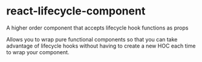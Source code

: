 # react-lifecycle-component
A higher order component that accepts lifecycle hook functions as props

Allows you to wrap pure functional components so that you can take advantage of lifecycle hooks without having to create a new HOC each time to wrap your component.
